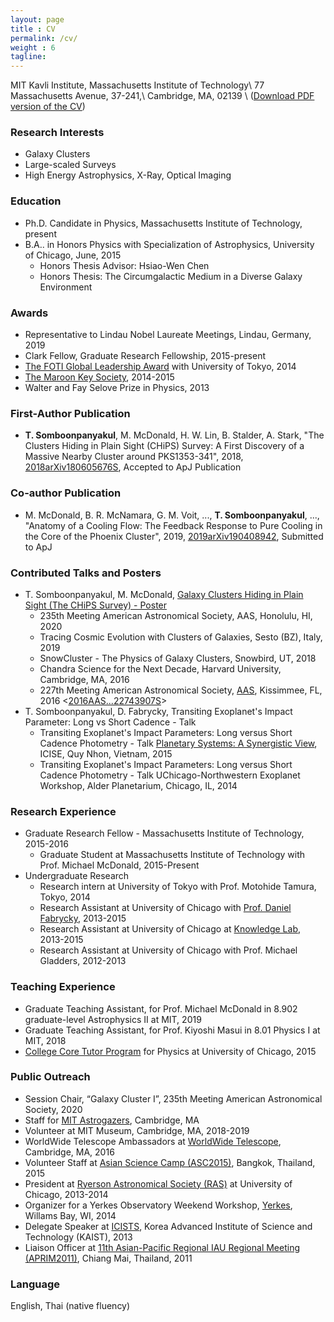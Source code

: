 ```yaml
---
layout: page
title : CV
permalink: /cv/
weight : 6
tagline:
---
```

MIT Kavli Institute, Massachusetts Institute of Technology\\
77 Massachusetts Avenue, 37-241,\\
Cambridge, MA, 02139 \\
([Download PDF version of the CV](/extra_webpage/Taweewat_new_CV.pdf))

### Research Interests
- Galaxy Clusters
- Large-scaled Surveys
- High Energy Astrophysics, X-Ray, Optical Imaging

### Education
- Ph.D. Candidate in Physics, Massachusetts Institute of Technology, present
- B.A.. in Honors Physics with Specialization of Astrophysics, University of Chicago, June, 2015
  - Honors Thesis Advisor: Hsiao-Wen Chen
  - Honors Thesis: The Circumgalactic Medium in a Diverse Galaxy Environment

### Awards
- Representative to Lindau Nobel Laureate Meetings, Lindau, Germany, 2019
- Clark Fellow, Graduate Research Fellowship, 2015-present
- [The FOTI Global Leadership Award](http://www.friendsofutokyo.org/grants-and-awards/roster-of-recipients/#2013) with University of Tokyo, 2014
- [The Maroon Key Society](https://studentleaderawards.uchicago.edu/maroon.php), 2014-2015
- Walter and Fay Selove Prize in Physics, 2013

### First-Author Publication
- **T. Somboonpanyakul**, M. McDonald, H. W. Lin, B. Stalder, A. Stark, "The Clusters Hiding in Plain Sight (CHiPS) Survey: A First Discovery of a Massive Nearby Cluster around PKS1353-341", 2018, [2018arXiv180605676S](https://arxiv.org/abs/1806.05676), Accepted to ApJ Publication

### Co-author Publication
- M. McDonald, B. R. McNamara, G. M. Voit, ..., **T. Somboonpanyakul**, ..., "Anatomy of a Cooling Flow: The Feedback Response to Pure Cooling in the Core of the Phoenix Cluster", 2019, [2019arXiv190408942](https://arxiv.org/abs/1904.08942), Submitted to ApJ

### Contributed Talks and Posters
- T. Somboonpanyakul, M. McDonald, [Galaxy Clusters Hiding in Plain Sight (The CHiPS Survey) - Poster](http://www.physics.utah.edu/snowcluster/archive/2018/talks/Somboonpanyakul.pdf)
  - 235th Meeting American Astronomical Society, AAS, Honolulu, HI, 2020
  - Tracing Cosmic Evolution with Clusters of Galaxies, Sesto (BZ), Italy, 2019
  - SnowCluster - The Physics of Galaxy Clusters, Snowbird, UT, 2018
  - Chandra Science for the Next Decade, Harvard University, Cambridge, MA, 2016
  - 227th Meeting American Astronomical Society, [AAS](https://aas.org/), Kissimmee, FL, 2016 <[2016AAS...22743907S](http://adsabs.harvard.edu/abs/2016AAS...22743907S)>  
- T. Somboonpanyakul, D. Fabrycky, Transiting Exoplanet's Impact Parameter: Long vs Short Cadence - Talk
  - Transiting Exoplanet's Impact Parameters: Long versus Short Cadence Photometry - Talk
    [Planetary Systems: A Synergistic View](http://rencontresduvietnam.org/conferences/2015/planetary-systems/), ICISE, Quy Nhon, Vietnam, 2015
  - Transiting Exoplanet's Impact Parameters: Long versus Short Cadence Photometry - Talk
    UChicago-Northwestern Exoplanet Workshop, Alder Planetarium, Chicago, IL, 2014

### Research Experience
- Graduate Research Fellow - Massachusetts Institute of Technology, 2015-2016
  - Graduate Student at Massachusetts Institute of Technology with Prof. Michael McDonald, 2015-Present
- Undergraduate Research
  - Research intern at University of Tokyo with Prof. Motohide Tamura, Tokyo, 2014
  - Research Assistant at University of Chicago with [Prof. Daniel Fabrycky](http://astro.uchicago.edu/~fabrycky/People.html), 2013-2015
  - Research Assistant at University of Chicago at [Knowledge Lab](http://www.knowledgelab.org/), 2013-2015
  - Research Assistant at University of Chicago with Prof. Michael Gladders, 2012-2013

### Teaching Experience
-	Graduate Teaching Assistant, for Prof. Michael McDonald in 8.902 graduate-level Astrophysics II at MIT, 2019
-	Graduate Teaching Assistant, for Prof. Kiyoshi Masui in 8.01 Physics I at MIT, 2018
- [College Core Tutor Program](https://core-tutors.uchicago.edu/) for Physics at University of Chicago, 2015

### Public Outreach
- Session Chair, “Galaxy Cluster I”, 235th Meeting American Astronomical Society, 2020
- Staff for [MIT Astrogazers](https://astrogazers.mit.edu/), Cambridge, MA
- Volunteer at MIT Museum, Cambridge, MA, 2018-2019
- WorldWide Telescope Ambassadors at [WorldWide Telescope](http://www.worldwidetelescope.org/), Cambridge, MA, 2016
- Volunteer Staff at [Asian Science Camp (ASC2015)](http://asc2015.posn.or.th/), Bangkok, Thailand, 2015
- President at [Ryerson Astronomical Society (RAS)](http://astro.uchicago.edu/RAS/) at University of Chicago, 2013-2014
- Organizer for a Yerkes Observatory Weekend Workshop, [Yerkes](http://astro.uchicago.edu/yerkes/), Willams Bay, WI, 2014
- Delegate Speaker at [ICISTS](http://www.icists.org/), Korea Advanced Institute of Science and Technology (KAIST), 2013
- Liaison Officer at [11th Asian-Pacific Regional IAU Regional Meeting (APRIM2011)](http://www.iau.org/science/meetings/past/general_assemblies/981/), Chiang Mai, Thailand, 2011

### Language
English, Thai (native fluency)
